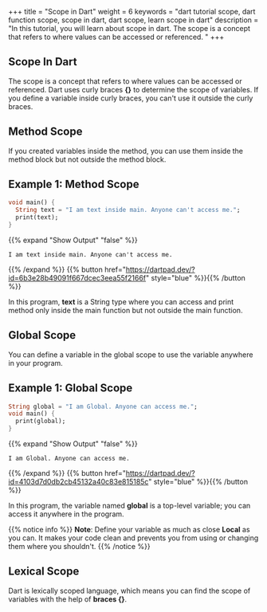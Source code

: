 +++
title = "Scope in Dart"
weight = 6
keywords = "dart tutorial scope, dart function scope, scope in dart, dart scope, learn scope in dart"
description = "In this tutorial, you will learn about scope in dart. The scope is a concept that refers to where values can be accessed or referenced. "
+++

## Scope In Dart
The scope is a concept that refers to where values can be accessed or referenced. Dart uses curly braces **{}** to determine the scope of variables. If you define a variable inside curly braces, you can't use it outside the curly braces.

## Method Scope
If you created variables inside the method, you can use them inside the method block but not outside the method block.

## Example 1: Method Scope

```dart
void main() {
  String text = "I am text inside main. Anyone can't access me.";
  print(text);
}
```
{{% expand "Show Output" "false" %}}
````plaintext
I am text inside main. Anyone can't access me.
````
{{% /expand %}}
{{% button href="https://dartpad.dev/?id=6b3e28b49091f667dcec3eea55f2166f" style="blue" %}}{{% /button %}}

In this program, **text** is a String type where you can access and print method only inside the main function but not outside the main function. 

## Global Scope

You can define a variable in the global scope to use the variable anywhere in your program.

## Example 1: Global Scope
```dart
String global = "I am Global. Anyone can access me.";
void main() {
  print(global);
}
```
{{% expand "Show Output" "false" %}}
````plaintext
I am Global. Anyone can access me.
````
{{% /expand %}}
{{% button href="https://dartpad.dev/?id=4103d7d0db2cb45132a40c83e815185c" style="blue" %}}{{% /button %}}

In this program, the variable named **global** is a top-level variable; you can access it anywhere in the program.

{{% notice info %}}
**Note**: Define your variable as much as close **Local** as you can. It makes your code clean and prevents you from using or changing them where you shouldn't.
{{% /notice %}}

## Lexical Scope
Dart is lexically scoped language, which means you can find the scope of variables with the help of **braces {}**.

